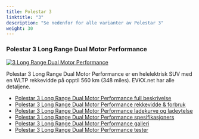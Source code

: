 ```yaml
---
title: Polestar 3
linktitle: "3"
description: "Se nedenfor for alle varianter av Polestar 3"
weight: 30
---
```

### Polestar 3 Long Range Dual Motor Performance

<a href="3_long_range_dual_motor_performance/"><img src="https://media.evkx.net/multimedia/models/polestar/3/3_long_range_dual_motor_performance/main_1_st.jpg" class="img-fluid" alt="3 Long Range Dual Motor Performance" ></a>

Polestar 3 Long Range Dual Motor Performance er en helelektrisk SUV med en WLTP rekkevidde på opptil 560 km (348 miles). EVKX.net har alle detaljene. 

- [Polestar 3 Long Range Dual Motor Performance full beskrivelse](3_long_range_dual_motor_performance/)
- [Polestar 3 Long Range Dual Motor Performance rekkevidde & forbruk](3_long_range_dual_motor_performance/rangeandconsumption)
- [Polestar 3 Long Range Dual Motor Performance ladekurve og ladeytelse](3_long_range_dual_motor_performance/chargingcurve)
- [Polestar 3 Long Range Dual Motor Performance spesifikasjoners](3_long_range_dual_motor_performance/specifications)
- [Polestar 3 Long Range Dual Motor Performance galleri](3_long_range_dual_motor_performance/gallery)
- [Polestar 3 Long Range Dual Motor Performance tester](3_long_range_dual_motor_performance/reviews)

